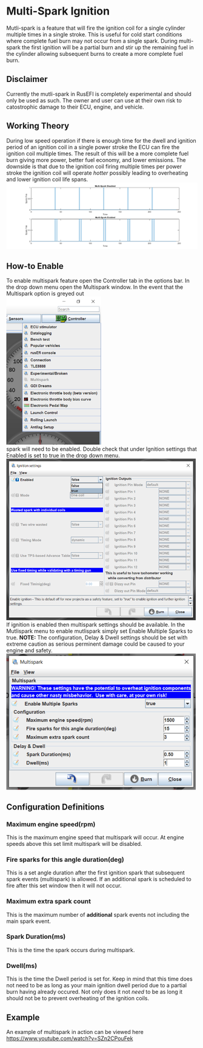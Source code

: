 # Multi-Spark Ignition   
Mutli-spark is a feature that will fire the ignition coil for a single cylinder multiple times in a single stroke. This is useful for cold start conditions where complete fuel burn may not occur from a single spark. During multi-spark the first ignition will be a partial burn and stir up the remaining fuel in the cylinder allowing subsequent burns to create a more complete fuel burn.   

## Disclaimer  
Currently the mutli-spark in RusEFI is completely experimental and should only be used as such. The owner and user can use at their own risk to catostrophic damage to their ECU, engine, and vehicle.  

## Working Theory   
During low speed operation if there is enough time for the dwell and ignition period of an ignition coil in a single power stroke the ECU can fire the ignition coil multiple times. The result of this will be a more complete fuel burn giving more power, better fuel economy, and lower emissions. The downside is that due to the ignition coil firing multiple times per power stroke the ignition coil will operate *hotter* possibly leading to overheating and lower ignition coil life spans.  
![MultisparkMatlab](Spark/Images/MultisparkMatlab.png "Multi-spark theory")  

## How-to Enable  
To enable multispark feature open the Controller tab in the options bar. In the drop down menu open the Multispark window. In the event that the Multispark option is greyed out  
<img src="Spark/Images/multisparkGreyedOut.png" title="Multispark Greyed Out" width="250">  
spark will need to be enabled. Double check that under Ignition settings that Enabled is set to true in the drop down menu.  
<img src="Spark/Images/ignitionSettings.png" title="Ignition Settings" width="500">  
If ignition is enabled then multispark settings should be available. In the Mutlispark menu to enable mutlispark simply set Enable Multiple Sparks to true. **NOTE:** The configuration, Delay & Dwell settings should be set with extreme caution as serious perminent damage could be caused to your engine and safety.  
<img src="Spark/Images/multisparkSettings.png" title="Multispark Settings" width="500">  

## Configuration Definitions  
  
### **Maximum engine speed(rpm)**  
This is the maximum engine speed that multispark will occur. At engine speeds above this set limit multispark will be disabled.   

### **Fire sparks for this angle duration(deg)**  
This is a set angle duration after the first ignition spark that subsequent spark events (multispark) is allowed. If an additional spark is scheduled to fire after this set window then it will not occur.  

### **Maximum extra spark count**    
This is the maximum number of **additional** spark events not including the main spark event.   

### **Spark Duration(ms)**  
This is the time the spark occurs during multispark.   

### **Dwell(ms)**  
This is the time the Dwell period is set for. Keep in mind that this time does not need to be as long as your main ignition dwell period due to a partial burn having already occured. Not only does it not *need* to be as long it should not be to prevent overheating of the ignition coils.  

## Example  
An example of multispark in action can be viewed here https://www.youtube.com/watch?v=SZn2CPouFek  

[//]: # "Shaun Veilluex"